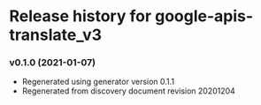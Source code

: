 # Release history for google-apis-translate_v3

### v0.1.0 (2021-01-07)

* Regenerated using generator version 0.1.1
* Regenerated from discovery document revision 20201204

